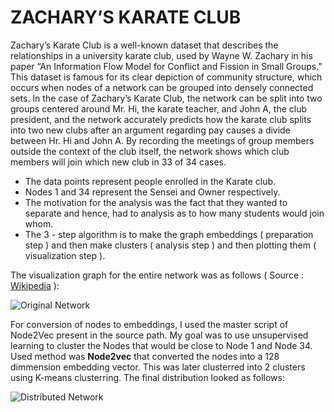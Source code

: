 # ZACHARY’S KARATE CLUB

Zachary’s Karate Club is a well-known dataset that describes the relationships in a university karate club, used by Wayne W. Zachary in his paper “An Information Flow Model for 
Conflict and Fission in Small Groups.” This dataset is famous for its clear depiction of community structure, which occurs when nodes of a network can be grouped into densely 
connected sets. In the case of Zachary’s Karate Club, the network can be split into two groups centered around Mr. Hi, the karate teacher, and John A, the club president, and the 
network accurately predicts how the karate club splits into two new clubs after an argument regarding pay causes a divide between Hr. Hi and John A. By recording the meetings of 
group members outside the context of the club itself, the network shows which club members will join which new club in 33 of 34 cases.

  * The data points represent people enrolled in the Karate club. 
  * Nodes 1 and 34 represent the Sensei and Owner respectively. 
  * The motivation for the analysis was the fact that they wanted to separate and hence, had to analysis as to how many students would join whom.
  * The 3 - step algorithm is to make the graph embeddings ( preparation step ) and then make clusters ( analysis step ) and then plotting them ( visualization step ).

The visualization graph for the entire network was as follows ( Source : [Wikipedia](https://en.wikipedia.org/wiki/Zachary%27s_karate_club) ):

![Original Network](https://user-images.githubusercontent.com/47540320/121556630-ae374c80-ca31-11eb-8de2-944929308d95.png)

For conversion of nodes to embeddings, I used the master script of Node2Vec present in the source path. My goal was to use unsupervised learning to cluster the Nodes that would be close to Node 1 and Node 34. Used method was **Node2vec** that converted the nodes into a 128 
dimmension embedding vector. This was later clusterred into 2 clusters using K-means clusterring. The final distribution looked as follows:

![Distributed Network](https://user-images.githubusercontent.com/47540320/121558745-8cd76000-ca33-11eb-9183-db2c82518771.PNG)
